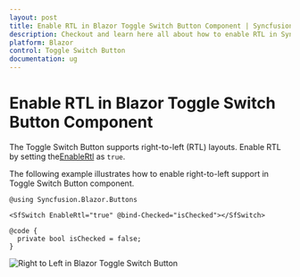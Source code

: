 ```yaml
---
layout: post
title: Enable RTL in Blazor Toggle Switch Button Component | Syncfusion
description: Checkout and learn here all about how to enable RTL in Syncfusion Blazor Toggle Switch Button component and more.
platform: Blazor
control: Toggle Switch Button 
documentation: ug
---
```


# Enable RTL in Blazor Toggle Switch Button Component

The Toggle Switch Button supports right-to-left (RTL) layouts. Enable RTL by setting the[EnableRtl](https://help.syncfusion.com/cr/blazor/Syncfusion.Blazor.Buttons.SfSwitch-1.html) as `true`.

The following example illustrates how to enable right-to-left support in Toggle Switch Button component.

```cshtml
@using Syncfusion.Blazor.Buttons

<SfSwitch EnableRtl="true" @bind-Checked="isChecked"></SfSwitch>

@code {
  private bool isChecked = false;
}

```

![Right to Left in Blazor Toggle Switch Button](./../images/blazor-toggle-switch-button-in-right-to-left.png)